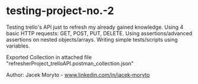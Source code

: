 # testing-project-no.-2
Testing trello's API just to refresh my already gained knowledge.
Using 4 basic HTTP requests: GET, POST, PUT, DELETE.
Using assertions/advanced assertions on nested objects/arrays.
Writing simple tests/scripts using variables. 

Exported Collection in attached file "refresherProject_trelloAPI.postman_collection.json"

Author: Jacek Moryto - www.linkedin.com/in/jacek-moryto
